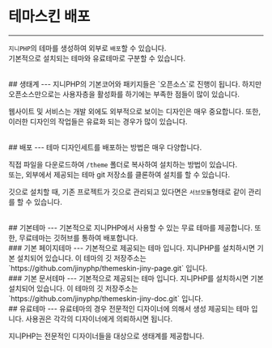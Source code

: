 # 테마스킨 배포
---
`지니PHP`의 테마를 생성하여 외부로 `배포`할 수 있습니다.  
기본적으로 설치되는 테마와 유료테마로 구분할 수 있습니다.

<br>
## 생태계
---
지니PHP의 기본코어와 패키지들은 `오픈소스`로 진행이 됩니다.  
하지만 오픈소스만으로는 사용자층을 활성화를 하기에는 부족한 점들이 많이 있습니다.  

웹사이트 및 서비스는 개발 외에도 외부적으로 보이는 디자인은 매우 중요합니다. 또한, 이러한 디자인의 작업들은 유료화 되는 경우가 많이 있습니다.  

<br>
## 배포
---
테마 디자인세트를 배포하는 방법은 매우 다양합니다.  

직접 파일을 다운로드하여 `/theme` 폴더로 복사하여 설치하는 방법이 있습니다.  
또는, 외부에서 제공되는 테마 git 저장소를 클론하여 설치를 할 수 있습니다.  

깃으로 설치할 때, 기존 프로젝트가 깃으로 관리되고 있다면은 `서브모듈`형태로 같이 관리를 할 수 있습니다.

<br>
## 기본테마
---
기본적으로 지니PHP에서 사용할 수 있는 무료 테마를 제공합니다. 또한, 무료테마는 깃허브를 통하여 배포합니다.  

<br>
### 기본 페이지테마
---
기본적으로 제공되는 테마 입니다. 지니PHP를 설치하시면 기본 설치되어 있습니다.  
이 테마의 깃 저장주소는 `https://github.com/jinyphp/themeskin-jiny-page.git` 입니다.

<br>
### 기본 문서테마
---
기본적으로 제공되는 테마 입니다. 지니PHP를 설치하시면 기본 설치되어 있습니다.  
이 테마의 깃 저장주소는 `https://github.com/jinyphp/themeskin-jiny-doc.git` 입니다.

<br>
## 유료테마
---
유료테마의 경우 전문적인 디자이너에 의해서 생성 제공되는 테마 입니다.  
사용권은 각각의 디자이너에게 의뢰하시면 됩니다.  

지니PHP는 전문적인 디자이너들을 대상으로 생태계를 제공합니다.
